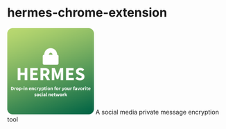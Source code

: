# hermes-chrome-extension

<img src="https://github.com/TeamHTP/hermes-chrome-extension/raw/master/assets/Hermes_thumbnail.png" width="200" height="200">
A social media private message encryption tool
